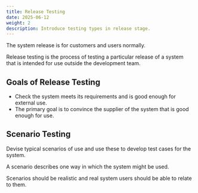 ```yaml
---
title: Release Testing
date: 2025-06-12
weight: 2
description: Introduce testing types in release stage.
---
```


The system release is for customers and users normally.

Release testing is the process of testing a particular release of a system that is intended for use outside the development team.

## Goals of Release Testing

- Check the system meets its requirements and is good enough for external use.
- The primary goal is to convince the supplier of the system that is good enough for use.

## Scenario Testing

Devise typical scenarios of use and use these to develop test cases for the system.

A scenario describes one way in which the system might be used.

Scenarios should be realistic and real system users should be able to relate to them.
